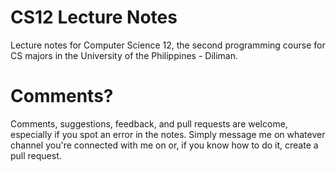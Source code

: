 # CS12 Lecture Notes

Lecture notes for Computer Science 12, the second programming course for CS majors in the University of the Philippines - Diliman.

# Comments?

Comments, suggestions, feedback, and pull requests are welcome, especially if you spot an error in the notes. Simply message me on whatever channel you're connected with me on or, if you know how to do it, create a pull request.
